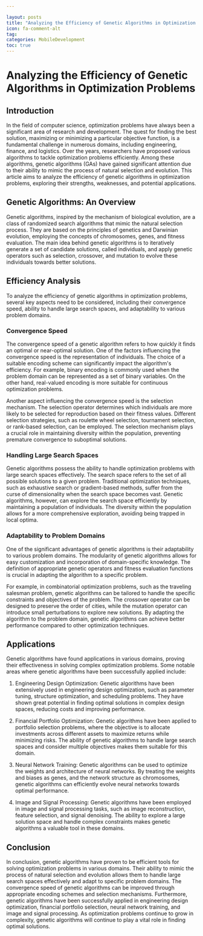 ```yaml
---

layout: posts
title: "Analyzing the Efficiency of Genetic Algorithms in Optimization Problems"
icon: fa-comment-alt
tag:      
categories: MobileDevelopment
toc: true
---
```




# Analyzing the Efficiency of Genetic Algorithms in Optimization Problems

## Introduction

In the field of computer science, optimization problems have always been a significant area of research and development. The quest for finding the best solution, maximizing or minimizing a particular objective function, is a fundamental challenge in numerous domains, including engineering, finance, and logistics. Over the years, researchers have proposed various algorithms to tackle optimization problems efficiently. Among these algorithms, genetic algorithms (GAs) have gained significant attention due to their ability to mimic the process of natural selection and evolution. This article aims to analyze the efficiency of genetic algorithms in optimization problems, exploring their strengths, weaknesses, and potential applications.

## Genetic Algorithms: An Overview

Genetic algorithms, inspired by the mechanism of biological evolution, are a class of randomized search algorithms that mimic the natural selection process. They are based on the principles of genetics and Darwinian evolution, employing the concepts of chromosomes, genes, and fitness evaluation. The main idea behind genetic algorithms is to iteratively generate a set of candidate solutions, called individuals, and apply genetic operators such as selection, crossover, and mutation to evolve these individuals towards better solutions.

## Efficiency Analysis

To analyze the efficiency of genetic algorithms in optimization problems, several key aspects need to be considered, including their convergence speed, ability to handle large search spaces, and adaptability to various problem domains.

### Convergence Speed

The convergence speed of a genetic algorithm refers to how quickly it finds an optimal or near-optimal solution. One of the factors influencing the convergence speed is the representation of individuals. The choice of a suitable encoding scheme can significantly impact the algorithm's efficiency. For example, binary encoding is commonly used when the problem domain can be represented as a set of binary variables. On the other hand, real-valued encoding is more suitable for continuous optimization problems.

Another aspect influencing the convergence speed is the selection mechanism. The selection operator determines which individuals are more likely to be selected for reproduction based on their fitness values. Different selection strategies, such as roulette wheel selection, tournament selection, or rank-based selection, can be employed. The selection mechanism plays a crucial role in maintaining diversity within the population, preventing premature convergence to suboptimal solutions.

### Handling Large Search Spaces

Genetic algorithms possess the ability to handle optimization problems with large search spaces effectively. The search space refers to the set of all possible solutions to a given problem. Traditional optimization techniques, such as exhaustive search or gradient-based methods, suffer from the curse of dimensionality when the search space becomes vast. Genetic algorithms, however, can explore the search space efficiently by maintaining a population of individuals. The diversity within the population allows for a more comprehensive exploration, avoiding being trapped in local optima.

### Adaptability to Problem Domains

One of the significant advantages of genetic algorithms is their adaptability to various problem domains. The modularity of genetic algorithms allows for easy customization and incorporation of domain-specific knowledge. The definition of appropriate genetic operators and fitness evaluation functions is crucial in adapting the algorithm to a specific problem.

For example, in combinatorial optimization problems, such as the traveling salesman problem, genetic algorithms can be tailored to handle the specific constraints and objectives of the problem. The crossover operator can be designed to preserve the order of cities, while the mutation operator can introduce small perturbations to explore new solutions. By adapting the algorithm to the problem domain, genetic algorithms can achieve better performance compared to other optimization techniques.

## Applications

Genetic algorithms have found applications in various domains, proving their effectiveness in solving complex optimization problems. Some notable areas where genetic algorithms have been successfully applied include:

1. Engineering Design Optimization: Genetic algorithms have been extensively used in engineering design optimization, such as parameter tuning, structure optimization, and scheduling problems. They have shown great potential in finding optimal solutions in complex design spaces, reducing costs and improving performance.

2. Financial Portfolio Optimization: Genetic algorithms have been applied to portfolio selection problems, where the objective is to allocate investments across different assets to maximize returns while minimizing risks. The ability of genetic algorithms to handle large search spaces and consider multiple objectives makes them suitable for this domain.

3. Neural Network Training: Genetic algorithms can be used to optimize the weights and architecture of neural networks. By treating the weights and biases as genes, and the network structure as chromosomes, genetic algorithms can efficiently evolve neural networks towards optimal performance.

4. Image and Signal Processing: Genetic algorithms have been employed in image and signal processing tasks, such as image reconstruction, feature selection, and signal denoising. The ability to explore a large solution space and handle complex constraints makes genetic algorithms a valuable tool in these domains.

## Conclusion

In conclusion, genetic algorithms have proven to be efficient tools for solving optimization problems in various domains. Their ability to mimic the process of natural selection and evolution allows them to handle large search spaces effectively and adapt to specific problem domains. The convergence speed of genetic algorithms can be improved through appropriate encoding schemes and selection mechanisms. Furthermore, genetic algorithms have been successfully applied in engineering design optimization, financial portfolio selection, neural network training, and image and signal processing. As optimization problems continue to grow in complexity, genetic algorithms will continue to play a vital role in finding optimal solutions.